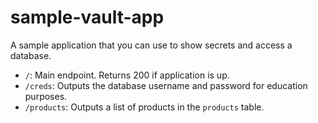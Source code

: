 # sample-vault-app

A sample application that you can use to show secrets
and access a database.

- `/`: Main endpoint. Returns 200 if application is up.
- `/creds`: Outputs the database username and password for education purposes.
- `/products`: Outputs a list of products in the `products` table.